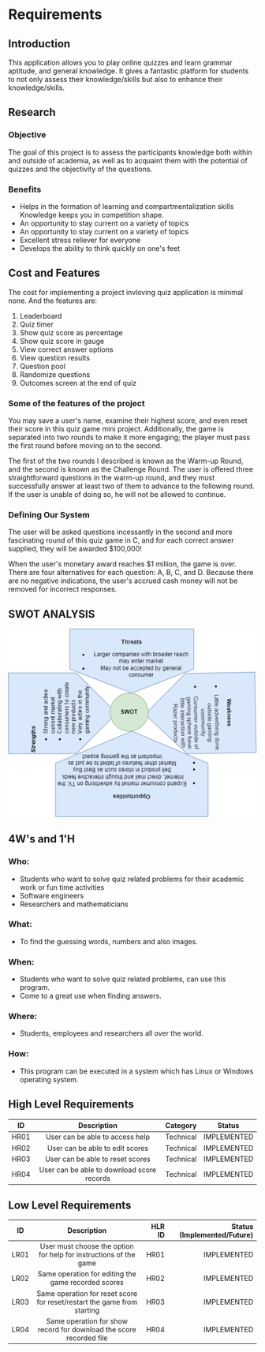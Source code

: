 # Requirements

## Introduction

This application allows you to play online quizzes and learn grammar aptitude, and general knowledge. It gives a fantastic platform for students to not only assess their knowledge/skills but also to enhance their knowledge/skills.

## Research
### Objective
The goal of this project is to assess the participants knowledge both within and outside of academia, as well as to acquaint them with the potential of quizzes and the objectivity of the questions.

### Benefits
* Helps in the formation of learning and compartmentalization skills Knowledge keeps you in competition shape.
* An opportunity to stay current on a variety of topics 
* An opportunity to stay current on a variety of topics 
* Excellent stress reliever for everyone 
* Develops the ability to think quickly on one's feet

## Cost and Features
The cost for implementing a project invloving quiz application is minimal none. And the features are:
1. Leaderboard
2. Quiz timer
3. Show quiz score as percentage
4. Show quiz score in gauge
5. View correct answer options
6. View question results
7. Question pool
8. Randomize questions
9. Outcomes screen at the end of quiz

### Some of the features of the project
You may save a user's name, examine their highest score, and even reset their score in this quiz game mini project. Additionally, the game is separated into two rounds to make it more engaging; the player must pass the first round before moving on to the second.

The first of the two rounds I described is known as the Warm-up Round, and the second is known as the Challenge Round. The user is offered three straightforward questions in the warm-up round, and they must successfully answer at least two of them to advance to the following round. If the user is unable of doing so, he will not be allowed to continue.

### Defining Our System
The user will be asked questions incessantly in the second and more fascinating round of this quiz game in C, and for each correct answer supplied, they will be awarded $100,000!

When the user's monetary award reaches $1 million, the game is over. There are four alternatives for each question: A, B, C, and D. Because there are no negative indications, the user's accrued cash money will not be removed for incorrect responses.

## SWOT ANALYSIS
![alt-text](https://github.com/Karthikeyan1411/M1_Game_Quiz/blob/main/1_Requirements/swot_analys.drawio.png)

## 4W's and 1'H
### Who:
* Students who want to solve quiz related problems for their academic work or fun time activities
* Software engineers
* Researchers and mathematicians

### What:
* To find the guessing words, numbers and also images.

### When:
* Students who want to solve quiz related problems, can use this program.
* Come to a great use when finding answers.

### Where:
* Students, employees and researchers all over the world.

### How:
* This program can be executed in a system which has Linux or Windows operating system.

## High Level Requirements
| ID   | Description                                | Category  | Status      |
| -----|:------------------------------------------:|:---------:|:-----------:|
| HR01 | User can be able to access help            | Technical | IMPLEMENTED |
| HR02 | User can be able to edit scores            | Technical | IMPLEMENTED |
| HR03 | User can be able to reset scores           | Technical | IMPLEMENTED |
| HR04 | User can be able to download score records | Technical | IMPLEMENTED |

## Low Level Requirements
| ID    | Description                                                             | HLR ID | Status (Implemented/Future) |
| ------|:-----------------------------------------------------------------------:| ------:|----------------------------:|
| LR01  | User must choose the option for help for instructions of the game       | HR01   | IMPLEMENTED                 |
| LR02  | Same operation for editing the game recorded scores                     | HR02   | IMPLEMENTED                 |
| LR03  | Same operation for reset score for reset/restart the game from starting | HR03   | IMPLEMENTED                 |
| LR04  | Same operation for show record for download the score recorded file     | HR04   | IMPLEMENTED                 |

